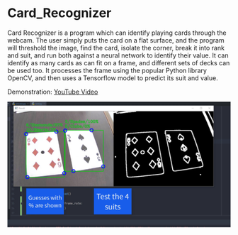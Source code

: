 # Card_Recognizer

Card Recognizer is a program which can identify playing cards through the webcam. The user simply puts the card on a flat surface, and the program will threshold the image, find the card, isolate the corner, break it into rank and suit, and run both against a neural network to identify their value. It can identify as many cards as can fit on a frame, and different sets of decks can be used too. It processes the frame using the popular Python library OpenCV, and then uses a Tensorflow model to predict its suit and value.

Demonstration: [YouTube Video](https://www.youtube.com/watch?v=s2jYdsjWirs)

<img src="screen.png"> 
